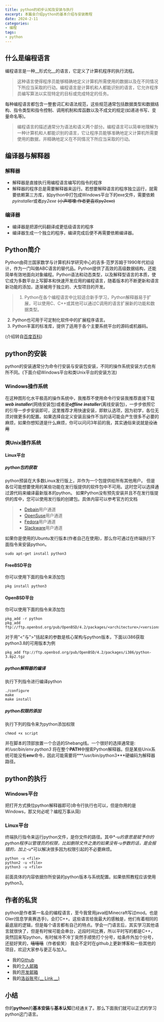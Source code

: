 ```yaml
---
title: python的初步认知及安装与执行
excerpt: 本篇会介绍python的基本介绍与安装教程
date: 2024-2-11
categories:
- 编程
tags:
- python
---
```


## 什么是编程语言
编程语言是一种__形式化__的语言，它定义了计算机程序的执行流程。
> 这种语言使得程序员能够精确地定义计算机所需使用的数据以及在不同情况下所应当采取的行动。编程语言是计算机和人都能识别的语言，它允许程序员编写算法以实现特定的目标或完成特定的任务。

每种编程语言都包含一整套词汇和语法规范，这些规范通常包括数据类型和数据结构、指令类型和指令控制、调用机制和库函数以及不成文的规定(如递进书写、变量命名等)。
> 编程语言的描述通常分为语法和语义两个部分。编程语言可以简单地理解为一种计算机和人都能识别的语言，它让程序员能够准确地定义计算机所需要使用的数据，并精确地定义在不同情况下所应当采取的行动。

## 编译器与解释器
### 解释器
- 解释器是直接执行用编程语言编写的指令的程序
- 解释器的程序总是需要解释器来运行。若想要解释语言的程序独立运行，就需要依赖第三方库，如python中打包成Windows平台下的exe文件，需要依赖*pyinstaller*或者*py2exe* ~~(小声嘟囔:作者更喜欢py2exe)~~

### 编译器
- 编译器是把源代码翻译成更低级语言的程序
- 编译器生成一个独立的程序，编译完成后便不再需要依赖编译器。

## Python简介
Python由荷兰国家数学与计算机科学研究中心的吉多·范罗苏姆于1990年代初设计，作为一门叫做ABC语言的替代品。Python提供了高效的高级数据结构，还能简单有效地面向对象编程。Python语法和动态类型，以及解释型语言的本质，使它成为多数平台上写脚本和快速开发应用的编程语言，随着版本的不断更新和语言新功能的添加，逐渐被用于独立的、大型项目的开发。
> 1. Python在各个编程语言中比较适合新手学习，Python解释器易于扩展，可以使用C、C++或其他可以通过C调用的语言扩展新的功能和数据类型。
2. Python也可用于可定制化软件中的扩展程序语言。
3. Python丰富的标准库，提供了适用于各个主要系统平台的源码或机器码。

(介绍转自[百度百科](baiduboxapp://swan/AZQtr4jkpf90T3X9QMWVLF1bkeV4LXxD/pages/lemma/lemma?lemmaTitle=Python&lemmaId=407313&fr=ge_ala&_baiduboxapp=%7B%22from%22%3A%221081000900000000%22%2C%22ext%22%3A%7B%22searchid%22%3A%228656030703587729271%22%2C%22tplname%22%3A%22sg_kg_entity_san%22%2C%22srcid%22%3A51527%2C%22order%22%3A%221%22%2C%22token%22%3A%22swanubc%22%2C%22url%22%3A%22https%3A%2F%2FAZQtr4jkpf90T3X9QMWVLF1bkeV4LXxD.smartapps.cn%2Fpages%2Flemma%2Flemma%3FlemmaTitle%3DPython%26lemmaId%3D407313%26fr%3Dge_ala%22%2C%22third_ext%22%3A%7B%22ivkSource%22%3A%22h5_schema%22%2C%22token%22%3A%22swanubc%22%2C%22pd%22%3A%22wise%22%7D%2C%22referpd%22%3A%22A%22%2C%22searchQueryEnc%22%3A%22gavDigulBi_KODjW8rmYqk-4rXq4KDbIC_new%22%2C%22urlsign%22%3A%224521512210513296692%22%7D%2C%22sysExt%22%3A%7B%22sessionId%22%3A%22lid%5B8656030703587729271%5D_si%5B51527%5D%22%7D%7D&callback=_bdbox_js_8158&oauthType=search&searchParams=%7B%22failUrl%22%3A%22https%3A%2F%2Fbaike.baidu.com%2Fitem%2FPython%2F407313%3Ffr%3Dge_ala%22%2C%22logParams%22%3A%22pu%3D%24pu%26baiduid%3D%24baiduid%26tcreq4log%3D1%26isAtom%3D1%26cyc%3D1%26mpv%3D1%26p_sv%3D29%26branchname%3Dbaiduboxapp%26clk_info%3D%7B%5C%22tplname%5C%22%3A%5C%22sg_kg_entity_san%5C%22%2C%5C%22srcid%5C%22%3A51527%2C%5C%22ivkStatus%5C%22%3A%5C%22new_ivk_success%5C%22%2C%5C%22type%5C%22%3A%5C%22xcx%5C%22%2C%5C%22naType%5C%22%3A%5C%22%5C%22%2C%5C%22ivkSource%5C%22%3A%5C%22h5_schema%5C%22%2C%5C%22urlsign%5C%22%3A%5C%224521512210513296692%5C%22%2C%5C%22jumpType%5C%22%3A%5C%22xcx%5C%22%2C%5C%22jumpId%5C%22%3A110%2C%5C%22xcx_path%5C%22%3A%5C%22%25252Fpages%25252Flemma%25252Flemma%5C%22%2C%5C%22xcx_id%5C%22%3A%5C%22AZQtr4jkpf90T3X9QMWVLF1bkeV4LXxD%5C%22%2C%5C%22xcx_from%5C%22%3A%5C%221081000900000000%5C%22%7D%26lid%3D8656030703587729271%26l%3D1%26t%3Dzbios%26ref%3Dwww_zbios%26from%3D1013672s%26order%3D1%26w%3D0_10_python%E7%AE%80%E4%BB%8B%26tj%3Dsg_kg_entity_san_1_0_10_l%26src%3Dhttps%25253A%25252F%25252Fbaike.baidu.com%25252Fitem%25252FPython%25252F407313%25253Ffr%25253Dge_ala%22%7D&useTpl=1> ))

## python的安装
python的安装通常分为命令行安装与安装包安装，不同的操作系统安装方式也有所不同。(下面介绍Windows平台和类Unix平台的安装方法)
### Windows操作系统
在这种图形化水平极高的操作系统中，我推荐不使用命令行安装我推荐直接下载***web installer***(网络安装包)或者是***offline installer***(离线安装包)，一步步依照它的引导一步步安装即可，这里推荐才用快速安装，即默认选项，因为初学，各位无须对做更多的配置。如果选择自定义安装且操作不当的话可能会产生很多不必要的麻烦，如果你想知道是什么麻烦，你可以问问3年前的我，其实通俗来说就是~~没法用~~
### 类Unix操作系统
#### Linux平台
##### python包的获取
python预装在大多数Linux发行版上，并作为一个包提供给所有其他用户。 但是各位可能想要使用的某些功能在发行版提供的软件包中不可用。这时您可以选择通过源代码来编译最新版本的python。
如果Python没有预先安装并且不在发行版提供的库中，您可以使用发行版的创建包。具体内容可以参考官方的文档
> - [Debain](https://www.debian.org/doc/manuals/maint-guide/first.en.html)用户通道
> - [OpenSuse](https://en.opensuse.org/Portal:Packaging)用户通道
> - [Fedora](https://docs.fedoraproject.org/en-US/package-maintainers/Packaging_Tutorial_GNU_Hello/)用户通道
> - [Slackware](https://slackbook.org/html/package-management-making-packages.html)用户通道

如果你是使用的Ubuntu发行版本(作者自己在使用)，那么你可通过在终端执行下面指令来安装python。
```
sudo apt-get install python3
```
#### FreeBSD平台
你可以使用下面的指令来添加包
```
pkg install python3
```
#### OpenBSD平台
你可以使用下面的指令来添加包
```
pkg_add -r python
pkg_add ftp://ftp.openbsd.org/pub/OpenBSD/4.2/packages/<architecture>/<version>.tgz
```
对于用"<"与">"括起来的参数是核心架构与python版本，下面以i386获取python3.8的可用版本为例
```
pkg_add ftp://ftp.openbsd.org/pub/OpenBSD/4.2/packages/i386/python-3.8p2.tgz
```
##### python解释器的编译
执行下列指令进行编译python
```
./configure
make
make install
```
##### python权限的添加
执行下列的指令来为python添加权限
```
chmod +x script
```
并在脚本的顶部放置一个合适的Shebang线。一个很好的选择通常是: *#!/usr/bin/env python3*
将在整个**PATH**中搜索Python解释器。但是某些Unix系统可能没有**env**命令，因此可能需要将***/usr/bin/python3***硬编码为解释器路径。

## python的执行
### Windows平台
把打开方式换位python解释器即可(命令行执行也可以，但是你用的是Windows，那又何必呢？编程万事从简)
### Linux平台
终端执行指令来运行python文件，<file>是你文件的路径。其中*-u*的意思是赋予你的python程序以管理员的权限，比如删除文件之类的如果没有*-u*参数的话，是会报错的，加上*-u*可以解决很多因为权限引起的不必要麻烦。
```
python -u <file>
python2 -u <file>
python3 -u <file>
```
前面具体的内容依据你所安装的python版本与系统配置。如果依照教程应该使用python3。

## 作者的私货
python是作者第一名会的编程语言，至今我曾用java给Minecraft写过mod。也是OIer(信息学奥赛选手)，会打C++。这些语言给我最大的感触是，他们有着相同的最底层的逻辑，但是每个语言都有自己的特点。学会一门语言后，其实学习其他语言就很快了，但是有时候可能会串台，近段时间比赛，所以平时写的都是C++，突然回来写python，有时候冷不冷丁突然手顺势打个分号，给条件外加个分号，还挺好笑的，~~嘻嘻嘻~~（作者偷笑）
我会不定时在github上更新博客和一些其他的项目，欢迎大家参与更正与加入。
- 我的[Github](https://github.com/LinkDevCodes)
- 我的[个人邮箱](3434249202@qq.com)
- 我的[开发邮箱](LinkDevMail@163.com)
- 我的[洛谷账号(__ Link __)](https://www.luogu.com.cn/user/1083538)

## 小结
你的**python**的**基本安装**与**基本认知**已经通关了。那么下面我们就可以正式的学习python这门语言。